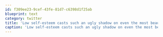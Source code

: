 ```yaml
---
id: f309ee23-9cef-43fe-81d7-c6398d1f25ab
blueprint: text
category: twitter
title: 'Low self-esteem casts such an ugly shadow on even the most beautiful women.'
caption: 'Low self-esteem casts such an ugly shadow on even the most beautiful women.'
---
```

